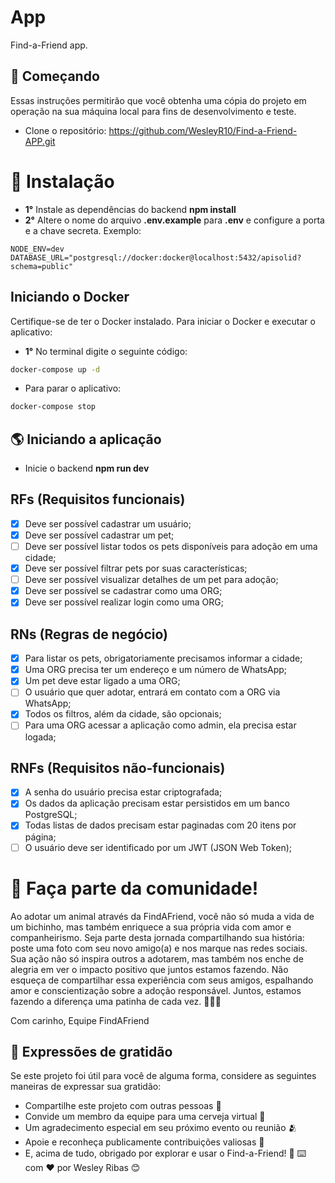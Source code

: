 # App

Find-a-Friend app.

## 🚀 Começando

Essas instruções permitirão que você obtenha uma cópia do projeto em operação na sua máquina local para fins de desenvolvimento e teste.
- Clone o repositório: https://github.com/WesleyR10/Find-a-Friend-APP.git 

# 🔧 Instalação

- **1°** Instale as dependências do backend **npm install**
- **2°** Altere o nome do arquivo **.env.example**  para **.env** e configure a porta e a chave secreta. 
Exemplo:
```
NODE_ENV=dev
DATABASE_URL="postgresql://docker:docker@localhost:5432/apisolid?schema=public"
```
## Iniciando o Docker

Certifique-se de ter o Docker instalado.
Para iniciar o Docker e executar o aplicativo:

- **1°** No terminal digite o seguinte código:  
```bash
docker-compose up -d
```

- Para parar o aplicativo:
```bash
docker-compose stop
```
## 🌎 Iniciando a aplicação

- Inicie o backend **npm run dev**

## RFs (Requisitos funcionais)
- [x] Deve ser possível cadastrar um usuário;
- [x] Deve ser possível cadastrar um pet;
- [ ] Deve ser possível listar todos os pets disponíveis para adoção em uma cidade;
- [x] Deve ser possível filtrar pets por suas características;
- [ ] Deve ser possível visualizar detalhes de um pet para adoção;
- [x] Deve ser possível se cadastrar como uma ORG;
- [x] Deve ser possível realizar login como uma ORG;

## RNs (Regras de negócio) 

- [x] Para listar os pets, obrigatoriamente precisamos informar a cidade;
- [x] Uma ORG precisa ter um endereço e um número de WhatsApp;
- [x] Um pet deve estar ligado a uma ORG;
- [ ] O usuário que quer adotar, entrará em contato com a ORG via WhatsApp;
- [x] Todos os filtros, além da cidade, são opcionais;
- [ ] Para uma ORG acessar a aplicação como admin, ela precisa estar logada;

## RNFs (Requisitos não-funcionais)

- [x] A senha do usuário precisa estar criptografada;
- [x] Os dados da aplicação precisam estar persistidos em um banco PostgreSQL;
- [x] Todas listas de dados precisam estar paginadas com 20 itens por página;
- [ ] O usuário deve ser identificado por um JWT (JSON Web Token);

# 🐾 Faça parte da comunidade!

Ao adotar um animal através da FindAFriend, você não só muda a vida de um bichinho, mas também enriquece a sua própria vida com amor e companheirismo. Seja parte desta jornada compartilhando sua história: poste uma foto com seu novo amigo(a) e nos marque nas redes sociais. Sua ação não só inspira outros a adotarem, mas também nos enche de alegria em ver o impacto positivo que juntos estamos fazendo. Não esqueça de compartilhar essa experiência com seus amigos, espalhando amor e conscientização sobre a adoção responsável. Juntos, estamos fazendo a diferença uma patinha de cada vez. 🐶🐱✨

Com carinho,
Equipe FindAFriend

## 🎁 Expressões de gratidão
Se este projeto foi útil para você de alguma forma, considere as seguintes maneiras de expressar sua gratidão:

- Compartilhe este projeto com outras pessoas 📢
- Convide um membro da equipe para uma cerveja virtual 🍺
- Um agradecimento especial em seu próximo evento ou reunião 🫂
- Apoie e reconheça publicamente contribuições valiosas 🌟
- E, acima de tudo, obrigado por explorar e usar o Find-a-Friend! 🙏 ⌨️ com ❤️ por Wesley Ribas 😊
